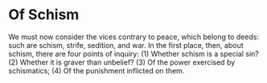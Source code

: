 # Of Schism

We must now consider the vices contrary to peace, which belong to deeds: such are schism, strife, sedition, and war. In the first place, then, about schism, there are four points of inquiry:
(1) Whether schism is a special sin?
(2) Whether it is graver than unbelief?
(3) Of the power exercised by schismatics;
(4) Of the punishment inflicted on them.